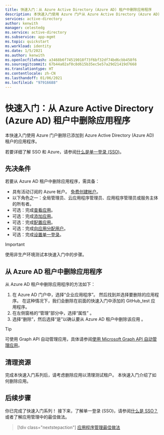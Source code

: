 ```yaml
---
title: 快速入门：从 Azure Active Directory (Azure AD) 租户中删除应用程序
description: 本快速入门使用 Azure 门户从 Azure Active Directory (Azure AD) 租户中删除应用程序。
services: active-directory
author: kenwith
manager: celestedg
ms.service: active-directory
ms.subservice: app-mgmt
ms.topic: quickstart
ms.workload: identity
ms.date: 1/5/2021
ms.author: kenwith
ms.openlocfilehash: a3468b6f74519018f73f6bf32df74bd6cbb458f6
ms.sourcegitcommit: 67b44a02af0c8d615b35ec5e57a29d21419d7668
ms.translationtype: HT
ms.contentlocale: zh-CN
ms.lasthandoff: 01/06/2021
ms.locfileid: "97916688"
---
```

# <a name="quickstart-delete-an-application-from-your-azure-active-directory-azure-ad-tenant"></a>快速入门：从 Azure Active Directory (Azure AD) 租户中删除应用程序

本快速入门使用 Azure 门户删除已添加到 Azure Active Directory (Azure AD) 租户的应用程序。

若要详细了解 SSO 和 Azure，请参阅[什么是单一登录 (SSO)](what-is-single-sign-on.md)。

## <a name="prerequisites"></a>先决条件

若要从 Azure AD 租户中删除应用程序，需具备：

- 具有活动订阅的 Azure 帐户。 [免费创建帐户](https://azure.microsoft.com/free/?WT.mc_id=A261C142F)。
- 以下角色之一：全局管理员、云应用程序管理员、应用程序管理员或服务主体的所有者。
- 可选：完成[查看应用](view-applications-portal.md)。
- 可选：完成[添加应用](add-application-portal.md)。
- 可选：完成[配置应用](add-application-portal-configure.md)。
- 可选：完成[向应用分配用户](add-application-portal-assign-users.md)。
- 可选：完成[设置单一登录](add-application-portal-setup-sso.md)。

>[!IMPORTANT]
>使用非生产环境测试本快速入门中的步骤。

## <a name="delete-an-application-from-your-azure-ad-tenant"></a>从 Azure AD 租户中删除应用程序

从 Azure AD 租户中删除应用程序的方法如下：

1. 在 Azure AD 门户中，选择“企业应用程序”。 然后找到并选择要删除的应用程序。 在这种情况下，我们会删除在前面的快速入门中添加的 GitHub_test 应用程序。
1. 在左侧窗格的“管理”部分中，选择“属性” 。
1. 选择“删除”，然后选择“是”以确认要从 Azure AD 租户中删除该应用 。

> [!TIP]
> 可使用 Graph API 自动管理应用，具体请参阅[使用 Microsoft Graph API 自动管理应用](/graph/application-saml-sso-configure-api)。

## <a name="clean-up-resources"></a>清理资源

完成本快速入门系列后，请考虑删除应用以清理测试租户。 本快速入门介绍了如何删除应用。

## <a name="next-steps"></a>后续步骤

你已完成了快速入门系列！ 接下来，了解单一登录 (SSO)，请参阅[什么是 SSO？](what-is-single-sign-on.md) 或者了解应用管理中的最佳做法。
> [!div class="nextstepaction"]
> [应用程序管理最佳做法](application-management-fundamentals.md)
